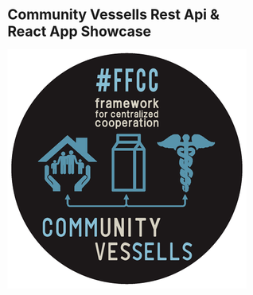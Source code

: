 # Community Vessells Rest Api &amp; React App Showcase

![Community Vessells Logo](  src/main/resources/static/img/ffcc(github).png  )


